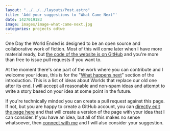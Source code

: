 ```yaml
---
layout: "../../../layouts/Post.astro"
title: 'Add your suggestions to "What Came Next"'
date: 1427019183
image: images/image-what-came-next.jpg
categories: projects odtwe
---
```


One Day the World Ended is designed to be an open source and collaborative work of fiction. Most of this will come later when I have more material ready, but <a href="https://github.com/ChrisChinchilla/One-Day-the-World-Ended-Jekyll" target="_blank">the code of the website is on GitHub</a> and you're more than free to issue pull requests if you want to.

At the moment there's one part of the work where you can contribute and I welcome your ideas, this is for the "<a href="https://onedaytheworldended.com/whatnext/" target="_blank">What happens next</a>" section of the introduction. This is a list of ideas about Worlds that replace our old one after its end. I will accept all reasonable and non-spam ideas and attempt to write a story based on your idea at some point in the future.

If you're technically minded you can create a pull request against this page. If not, but you are happy to create a GitHub account, you can <a href="https://github.com/ChrisChinchilla/One-Day-the-World-Ended-Jekyll/blob/master/_posts/2015-03-22-what-came-next.md" target="_blank">directly edit the page here</a> and that will create a version of the page with your idea that I can consider. If you have an idea, but all of this makes no sense whatsoever, then [connect with me](/connect) and I will also consider your suggestion.
